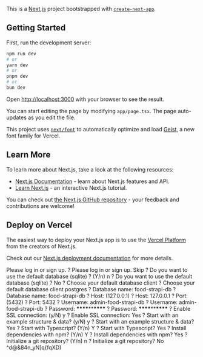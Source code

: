 This is a [Next.js](https://nextjs.org) project bootstrapped with [`create-next-app`](https://nextjs.org/docs/app/api-reference/cli/create-next-app).

## Getting Started

First, run the development server:

```bash
npm run dev
# or
yarn dev
# or
pnpm dev
# or
bun dev
```

Open [http://localhost:3000](http://localhost:3000) with your browser to see the result.

You can start editing the page by modifying `app/page.tsx`. The page auto-updates as you edit the file.

This project uses [`next/font`](https://nextjs.org/docs/app/building-your-application/optimizing/fonts) to automatically optimize and load [Geist](https://vercel.com/font), a new font family for Vercel.

## Learn More

To learn more about Next.js, take a look at the following resources:

- [Next.js Documentation](https://nextjs.org/docs) - learn about Next.js features and API.
- [Learn Next.js](https://nextjs.org/learn) - an interactive Next.js tutorial.

You can check out [the Next.js GitHub repository](https://github.com/vercel/next.js) - your feedback and contributions are welcome!

## Deploy on Vercel

The easiest way to deploy your Next.js app is to use the [Vercel Platform](https://vercel.com/new?utm_medium=default-template&filter=next.js&utm_source=create-next-app&utm_campaign=create-next-app-readme) from the creators of Next.js.

Check out our [Next.js deployment documentation](https://nextjs.org/docs/app/building-your-application/deploying) for more details.

Please log in or sign up.
? Please log in or sign up. Skip
? Do you want to use the default database (sqlite) ? (Y/n) n
? Do you want to use the default database (sqlite) ? No
? Choose your default database client
? Choose your default database client postgres
? Database name: food-strapi-db
? Database name: food-strapi-db
? Host: (127.0.0.1)
? Host: 127.0.0.1
? Port: (5432)
? Port: 5432
? Username: admin-food-strapi-db
? Username: admin-food-strapi-db
? Password: **\*\*\*\***\*\***\*\*\*\***
? Password: **\*\*\*\***\*\***\*\*\*\***
? Enable SSL connection: (y/N) y
? Enable SSL connection: Yes
? Start with an example structure & data? (y/N) y
? Start with an example structure & data? Yes
? Start with Typescript? (Y/n) Y
? Start with Typescript? Yes
? Install dependencies with npm? (Y/n) Y
? Install dependencies with npm? Yes
? Initialize a git repository? (Y/n) n
? Initialize a git repository? No
^d@&84n_yN]q{fqXD)
